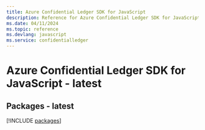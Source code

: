 ```yaml
---
title: Azure Confidential Ledger SDK for JavaScript
description: Reference for Azure Confidential Ledger SDK for JavaScript
ms.date: 04/11/2024
ms.topic: reference
ms.devlang: javascript
ms.service: confidentialledger
---
```

# Azure Confidential Ledger SDK for JavaScript - latest
## Packages - latest
[!INCLUDE [packages](confidential-ledger-index.md)]